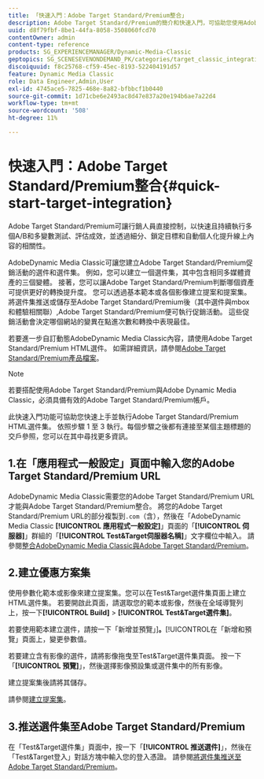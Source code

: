 ```yaml
---
title: 「快速入門：Adobe Target Standard/Premium整合」
description: Adobe Target Standard/Premium的簡介和快速入門，可協助您使用Adobe Target Standard/Premium整合技術快速上手並執行。
uuid: d8f79fbf-8be1-44fa-8058-3508060fcd70
contentOwner: admin
content-type: reference
products: SG_EXPERIENCEMANAGER/Dynamic-Media-Classic
geptopics: SG_SCENESEVENONDEMAND_PK/categories/target_classic_integration
discoiquuid: f8c25768-cf59-45ec-8193-522404191d57
feature: Dynamic Media Classic
role: Data Engineer,Admin,User
exl-id: 4745ace5-7825-468e-8a82-bfbbcf1b0440
source-git-commit: 1d71cbe6e2493ac8d47e837a20e194b6ae7a22d4
workflow-type: tm+mt
source-wordcount: '508'
ht-degree: 11%

---
```


# 快速入門：Adobe Target Standard/Premium整合{#quick-start-target-integration}

Adobe Target Standard/Premium可讓行銷人員直接控制，以快速且持續執行多個A/B和多變數測試、評估成效，並透過細分、鎖定目標和自動個人化提升線上內容的相關性。

AdobeDynamic Media Classic可讓您建立Adobe Target Standard/Premium促銷活動的選件和選件集。 例如，您可以建立一個選件集，其中包含相同多媒體資產的三個變體。 接著，您可以讓Adobe Target Standard/Premium判斷哪個資產可提供更好的轉換提升度。 您可以透過基本範本或各個影像建立提案和提案集。將選件集推送或儲存至Adobe Target Standard/Premium後（其中選件與mbox和體驗相關聯）,Adobe Target Standard/Premium便可執行促銷活動。 這些促銷活動會決定哪個網站的變異在點進次數和轉換中表現最佳。

若要進一步自訂動態AdobeDynamic Media Classic內容，請使用Adobe Target Standard/Premium HTML選件。 如需詳細資訊，請參閱[Adobe Target Standard/Premium產品檔案](https://experienceleague.adobe.com/docs/target.html)。

>[!NOTE]
>
>若要搭配使用Adobe Target Standard/Premium與Adobe Dynamic Media Classic，必須具備有效的Adobe Target Standard/Premium帳戶。

此快速入門功能可協助您快速上手並執行Adobe Target Standard/Premium HTML選件集。 依照步驟 1 至 3 執行。每個步驟之後都有連接至某個主題標題的交戶參照，您可以在其中尋找更多資訊。

## 1.在「應用程式一般設定」頁面中輸入您的Adobe Target Standard/Premium URL

AdobeDynamic Media Classic需要您的Adobe Target Standard/Premium URL才能與Adobe Target Standard/Premium整合。 將您的Adobe Target Standard/Premium URL的部分複製到`.com`（含），然後在「AdobeDynamic Media Classic **[!UICONTROL 應用程式一般設定]**」頁面的「**[!UICONTROL 伺服器]**」群組的「**[!UICONTROL Test&amp;Target伺服器名稱]**」文字欄位中輸入。 請參閱[整合AdobeDynamic Media Classic與Adobe Target Standard/Premium](integrating-dmc-with-target.md#integrating-dmc-with-target)。

## 2.建立優惠方案集

使用參數化範本或影像來建立提案集。您可以在Test&amp;Target選件集頁面上建立HTML選件集。 若要開啟此頁面，請選取您的範本或影像，然後在全域導覽列上，按一下&#x200B;**[!UICONTROL Build]** > **[!UICONTROL Test&amp;Target選件集]**。

若要使用範本建立選件，請按一下「新增並預覽」]**。**[!UICONTROL &#x200B;在「新增和預覽」頁面上，變更參數值。

若要建立含有影像的選件，請將影像拖曳至Test&amp;Target選件集頁面。 按一下「**[!UICONTROL 預覽]**」，然後選擇影像預設集或選件集中的所有影像。

建立提案集後請將其儲存。

請參閱[建立提案集](creating-offer-set.md#creating_an_offer_set)。

## 3.推送選件集至Adobe Target Standard/Premium

在「Test&amp;Target選件集」頁面中，按一下「**[!UICONTROL 推送選件]**」，然後在「Test&amp;Target登入」對話方塊中輸入您的登入憑證。 請參閱[將選件集推送至Adobe Target Standard/Premium](pushing-offer-sets-target.md#pushing_offer_sets_to_target)。
